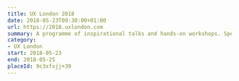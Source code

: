 ```yaml
---
title: UX London 2018
date: 2018-05-23T09:30:00+01:00
url: https://2018.uxlondon.com
summary: A programme of inspirational talks and hands-on workshops. Spend the mornings gaining unique insights from influential speakers and in the afternoon, roll up your sleeves and participate in the workshop of your choice.
category:
- UX London
start: 2018-05-23
end: 2018-05-25
placeId: 9c3xfxjj+39
---
```

